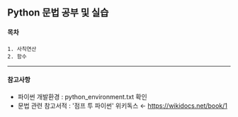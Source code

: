Python 문법 공부 및 실습
------------------------

#### 목차
	1. 사칙연산
	2. 함수

------------------------

#### 참고사항
- 파이썬 개발환경 : python_environment.txt 확인
- 문법 관련 참고서적 : '점프 투 파이썬' 위키독스
&larr; https://wikidocs.net/book/1
